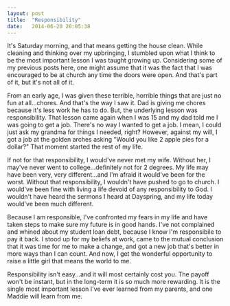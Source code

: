 ```yaml
---
layout: post
title:  "Responsibility"
date:   2014-06-20 20:05:38
---
```


It's Saturday morning, and that means getting the house clean. While cleaning and thinking over my upbringing, I stumbled upon what I think to be the most important lesson I was taught growing up. Considering some of my previous posts here, one might assume that it was the fact that I was encouraged to be at church any time the doors were open. And that's part of it, but it's not all of it. 

From an early age, I was given these terrible, horrible things that are just no fun at all...chores. And that's the way I saw it. Dad is giving me chores because it's less work he has to do. But, the underlying lesson was responsibility. That lesson came again when I was 15 and my dad told me I was going to get a job. There's no way I wanted to get a job. I mean, I could just ask my grandma for things I needed, right? However, against my will, I got a job at the golden arches asking "Would you like 2 apple pies for a dollar?" That moment started the rest of my life. 

If not for that responsibility, I would've never met my wife. Without her, I may've never went to college...definitely not for 2 degrees. My life may have been very, very different...and I'm afraid it would've been for the worst. Without that responsibility, I wouldn't have pushed to go to church. I would've been fine with living a life devoid of any responsibility to God. I wouldn't have heard the sermons I heard at Dayspring, and my life today would've been much different. 

Because I am responsible, I've confronted my fears in my life and have taken steps to make sure my future is in good hands. I've not complained and whined about my student loan debt, because I know I'm responsibile to pay it back. I stood up for my beliefs at work, came to the mutual conclusion that it was time for me to make a change, and got a new job that's better in more ways than I can count. And now, I get the wonderful opportunity to raise a little girl that means the world to me.

Responsibility isn't easy...and it will most certainly cost you. The payoff won't be instant, but in the long-term it is so much more rewarding. It is the single most important lesson I've ever learned from my parents, and one Maddie will learn from me. 